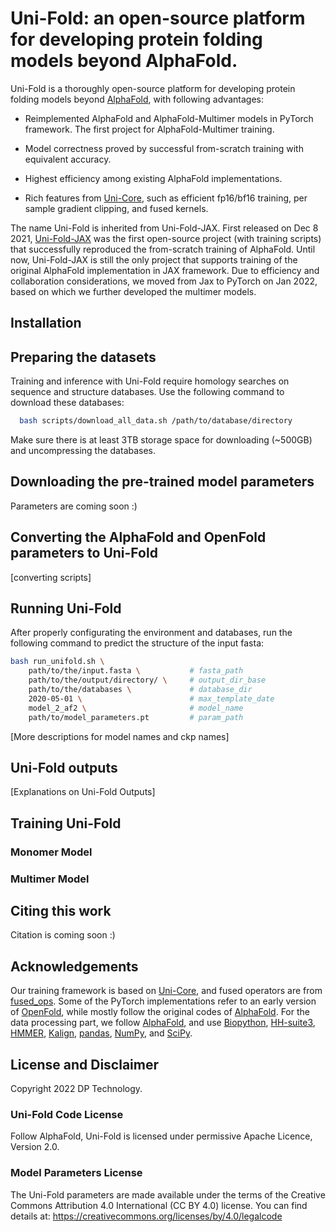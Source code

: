 # Uni-Fold: an open-source platform for developing protein folding models beyond AlphaFold.

Uni-Fold is a thoroughly open-source platform for developing protein folding models beyond [AlphaFold](https://github.com/deepmind/alphafold/), with following advantages:

- Reimplemented AlphaFold and AlphaFold-Multimer models in PyTorch framework. The first project for AlphaFold-Multimer training.

- Model correctness proved by successful from-scratch training with equivalent accuracy.

- Highest efficiency among existing AlphaFold implementations.

- Rich features from [Uni-Core](https://github.com/dptech-corp/Uni-Core/), such as efficient fp16/bf16 training, per sample gradient clipping, and fused kernels. 

The name Uni-Fold is inherited from Uni-Fold-JAX. First released on Dec 8 2021, [Uni-Fold-JAX](https://github.com/dptech-corp/Uni-Fold-jax) was the first open-source project (with training scripts) that successfully reproduced the from-scratch training of AlphaFold. Until now, Uni-Fold-JAX is still the only project that supports training of the original AlphaFold implementation in JAX framework. Due to efficiency and collaboration considerations, we moved from Jax to PyTorch on Jan 2022, based on which we further developed the multimer models.


## Installation


## Preparing the datasets

Training and inference with Uni-Fold require homology searches on sequence and structure databases. Use the following command to download these databases:

```bash
  bash scripts/download_all_data.sh /path/to/database/directory
```

Make sure there is at least 3TB storage space for downloading (~500GB) and uncompressing the databases.


## Downloading the pre-trained model parameters

Parameters are coming soon :)

<!-- Inferenece and finetuning with Uni-Fold requires pretrained model parameters. Use the following command to download the parameters: -->

## Converting the AlphaFold and OpenFold parameters to Uni-Fold

[converting scripts]

## Running Uni-Fold

After properly configurating the environment and databases, run the following command to predict the structure of the input fasta:

```bash
bash run_unifold.sh \
    path/to/the/input.fasta \           # fasta_path
    path/to/the/output/directory/ \     # output_dir_base
    path/to/the/databases \             # database_dir
    2020-05-01 \                        # max_template_date
    model_2_af2 \                       # model_name
    path/to/model_parameters.pt         # param_path
```

[More descriptions for model names and ckp names]

## Uni-Fold outputs

[Explanations on Uni-Fold Outputs]

## Training Uni-Fold

### Monomer Model

### Multimer Model


## Citing this work

Citation is coming soon :)

<!-- If you use the code or data in this package, please cite:

```bibtex

``` -->

## Acknowledgements

Our training framework is based on [Uni-Core](https://github.com/dptech-corp/Uni-Core/), and fused operators are from [fused_ops](https://github.com/guolinke/fused_ops/). Some of the PyTorch implementations refer to an early version of [OpenFold](https://github.com/aqlaboratory/openfold), while mostly follow the original codes of [AlphaFold](https://github.com/deepmind/alphafold/). For the data processing part, we follow [AlphaFold](https://github.com/deepmind/alphafold/), and use [Biopython](https://biopython.org/), [HH-suite3](https://github.com/soedinglab/hh-suite/), [HMMER](http://eddylab.org/software/hmmer/), [Kalign](https://msa.sbc.su.se/cgi-bin/msa.cgi), [pandas](https://pandas.pydata.org/), [NumPy](https://numpy.org/), and [SciPy](https://scipy.org/).

## License and Disclaimer

Copyright 2022 DP Technology.
### Uni-Fold Code License

Follow AlphaFold, Uni-Fold is licensed under permissive Apache Licence, Version 2.0.

### Model Parameters License

The Uni-Fold parameters are made available under the terms of the Creative Commons Attribution 4.0 International (CC BY 4.0) license. You can find details at: https://creativecommons.org/licenses/by/4.0/legalcode